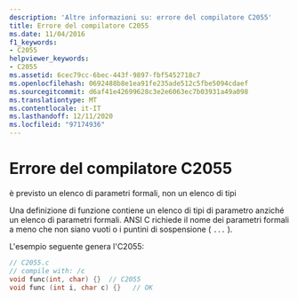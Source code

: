 ```yaml
---
description: 'Altre informazioni su: errore del compilatore C2055'
title: Errore del compilatore C2055
ms.date: 11/04/2016
f1_keywords:
- C2055
helpviewer_keywords:
- C2055
ms.assetid: 6cec79cc-6bec-443f-9897-fbf5452718c7
ms.openlocfilehash: 0692488b8e1ea91fe235ade512c5fbe5094cdaef
ms.sourcegitcommit: d6af41e42699628c3e2e6063ec7b03931a49a098
ms.translationtype: MT
ms.contentlocale: it-IT
ms.lasthandoff: 12/11/2020
ms.locfileid: "97174936"
---
```

# <a name="compiler-error-c2055"></a>Errore del compilatore C2055

è previsto un elenco di parametri formali, non un elenco di tipi

Una definizione di funzione contiene un elenco di tipi di parametro anziché un elenco di parametri formali. ANSI C richiede il nome dei parametri formali a meno che non siano vuoti o i puntini di sospensione ( `...` ).

L'esempio seguente genera l'C2055:

```c
// C2055.c
// compile with: /c
void func(int, char) {}  // C2055
void func (int i, char c) {}   // OK
```
